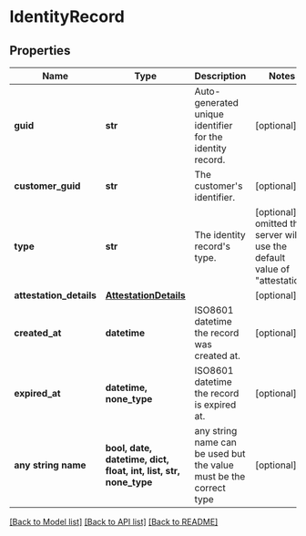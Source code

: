 # IdentityRecord


## Properties
Name | Type | Description | Notes
------------ | ------------- | ------------- | -------------
**guid** | **str** | Auto-generated unique identifier for the identity record. | [optional] 
**customer_guid** | **str** | The customer&#39;s identifier. | [optional] 
**type** | **str** | The identity record&#39;s type. | [optional]  if omitted the server will use the default value of "attestation"
**attestation_details** | [**AttestationDetails**](AttestationDetails.md) |  | [optional] 
**created_at** | **datetime** | ISO8601 datetime the record was created at. | [optional] 
**expired_at** | **datetime, none_type** | ISO8601 datetime the record is expired at. | [optional] 
**any string name** | **bool, date, datetime, dict, float, int, list, str, none_type** | any string name can be used but the value must be the correct type | [optional]

[[Back to Model list]](../README.md#documentation-for-models) [[Back to API list]](../README.md#documentation-for-api-endpoints) [[Back to README]](../README.md)


